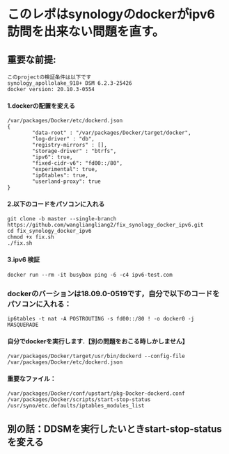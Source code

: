 # このレポはsynologyのdockerがipv6訪問を出来ない問題を直す。

## 重要な前提: 

```shell
このprojectの検証条件は以下です
synology_apollolake_918+ DSM 6.2.3-25426
docker version: 20.10.3-0554
```

#### 1.dockerの配置を変える

```shell
/var/packages/Docker/etc/dockerd.json
{
		"data-root" : "/var/packages/Docker/target/docker",
		"log-driver" : "db",
		"registry-mirrors" : [],
		"storage-driver" : "btrfs",
		"ipv6": true,
		"fixed-cidr-v6": "fd00::/80",
		"experimental": true,
		"ip6tables": true,
		"userland-proxy": true
}
```

#### 2.以下のコードをパソコンに入れる

```shell
git clone -b master --single-branch https://github.com/wangliangliang2/fix_synology_docker_ipv6.git
cd fix_synology_docker_ipv6
chmod +x fix.sh
./fix.sh
```

#### 3.ipv6 検証

```shell
docker run --rm -it busybox ping -6 -c4 ipv6-test.com
```



### dockerのバーションは18.09.0-0519です，自分で以下のコードをパソコンに入れる：

```shell
ip6tables -t nat -A POSTROUTING -s fd00::/80 ! -o docker0 -j MASQUERADE
```

#### 自分でdockerを実行します.【別の問題をおこる時しかしません】

```shell
/var/packages/Docker/target/usr/bin/dockerd --config-file /var/packages/Docker/etc/dockerd.json
```

#### 重要なファイル：

```shell
/var/packages/Docker/conf/upstart/pkg-Docker-dockerd.conf
/var/packages/Docker/scripts/start-stop-status
/usr/syno/etc.defaults/iptables_modules_list
```



## 別の話：DDSMを実行したいときstart-stop-statusを変える

